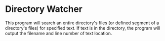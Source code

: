 # Directory Watcher
This program will search an entire directory's files (or defined segment of a directory's files) for specified text.  If text is in the directory, the program will output the filename and line number of text location.  
